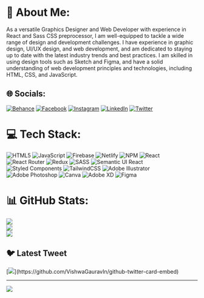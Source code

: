 # 💫 About Me:
As a versatile Graphics Designer and Web Developer with experience in React and Sass CSS preprocessor, I am well-equipped to tackle a wide range of design and development challenges. I have experience in graphic design, UI/UX design, and web development, and am dedicated to staying up to date with the latest industry trends and best practices. I am skilled in using design tools such as Sketch and Figma, and have a solid understanding of web development principles and technologies, including HTML, CSS, and JavaScript.


## 🌐 Socials:
[![Behance](https://img.shields.io/badge/Behance-1769ff?logo=behance&logoColor=white)](https://behance.net/akintunadedoyi) [![Facebook](https://img.shields.io/badge/Facebook-%231877F2.svg?logo=Facebook&logoColor=white)](https://facebook.com/hafollabi97 ) [![Instagram](https://img.shields.io/badge/Instagram-%23E4405F.svg?logo=Instagram&logoColor=white)](https://instagram.com/4cub3_) [![LinkedIn](https://img.shields.io/badge/LinkedIn-%230077B5.svg?logo=linkedin&logoColor=white)](https://linkedin.com/in/httpsadedoyin-akintunde-9a60901b4) [![Twitter](https://img.shields.io/badge/Twitter-%231DA1F2.svg?logo=Twitter&logoColor=white)](https://twitter.com/4cub3_) 

# 💻 Tech Stack:
![HTML5](https://img.shields.io/badge/html5-%23E34F26.svg?style=for-the-badge&logo=html5&logoColor=white) ![JavaScript](https://img.shields.io/badge/javascript-%23323330.svg?style=for-the-badge&logo=javascript&logoColor=%23F7DF1E) ![Firebase](https://img.shields.io/badge/firebase-%23039BE5.svg?style=for-the-badge&logo=firebase) ![Netlify](https://img.shields.io/badge/netlify-%23000000.svg?style=for-the-badge&logo=netlify&logoColor=#00C7B7) ![NPM](https://img.shields.io/badge/NPM-%23000000.svg?style=for-the-badge&logo=npm&logoColor=white) ![React](https://img.shields.io/badge/react-%2320232a.svg?style=for-the-badge&logo=react&logoColor=%2361DAFB) ![React Router](https://img.shields.io/badge/React_Router-CA4245?style=for-the-badge&logo=react-router&logoColor=white) ![Redux](https://img.shields.io/badge/redux-%23593d88.svg?style=for-the-badge&logo=redux&logoColor=white) ![SASS](https://img.shields.io/badge/SASS-hotpink.svg?style=for-the-badge&logo=SASS&logoColor=white) ![Semantic UI React](https://img.shields.io/badge/Semantic%20UI%20React-%2335BDB2.svg?style=for-the-badge&logo=SemanticUIReact&logoColor=white) ![Styled Components](https://img.shields.io/badge/styled--components-DB7093?style=for-the-badge&logo=styled-components&logoColor=white) ![TailwindCSS](https://img.shields.io/badge/tailwindcss-%2338B2AC.svg?style=for-the-badge&logo=tailwind-css&logoColor=white) ![Adobe Illustrator](https://img.shields.io/badge/adobeillustrator-%23FF9A00.svg?style=for-the-badge&logo=adobeillustrator&logoColor=white) ![Adobe Photoshop](https://img.shields.io/badge/adobephotoshop-%2331A8FF.svg?style=for-the-badge&logo=adobephotoshop&logoColor=white) ![Canva](https://img.shields.io/badge/Canva-%2300C4CC.svg?style=for-the-badge&logo=Canva&logoColor=white) ![Adobe XD](https://img.shields.io/badge/Adobe%20XD-470137?style=for-the-badge&logo=Adobe%20XD&logoColor=#FF61F6) 	![Figma](https://img.shields.io/badge/figma-%23F24E1E.svg?style=for-the-badge&logo=figma&logoColor=white)
# 📊 GitHub Stats:
![](https://github-readme-stats.vercel.app/api?username=4cub3&theme=dark&hide_border=false&include_all_commits=false&count_private=false)<br/>
![](https://github-readme-streak-stats.herokuapp.com/?user=4cub3&theme=dark&hide_border=false)<br/>
![](https://github-readme-stats.vercel.app/api/top-langs/?username=4cub3&theme=dark&hide_border=false&include_all_commits=false&count_private=false&layout=compact)

## 🐦 Latest Tweet
[![](https://gtce.itsvg.in/api?username=4cub3_)](https://github.com/VishwaGauravIn/github-twitter-card-embed)

---
[![](https://visitcount.itsvg.in/api?id=4cub3&icon=0&color=0)](https://visitcount.itsvg.in)

<!-- Proudly created with GPRM ( https://gprm.itsvg.in ) -->
